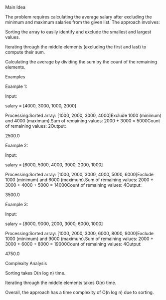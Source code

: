 

Main Idea

The problem requires calculating the average salary after excluding the minimum and maximum salaries from the given list. The approach involves:

Sorting the array to easily identify and exclude the smallest and largest values.

Iterating through the middle elements (excluding the first and last) to compute their sum.

Calculating the average by dividing the sum by the count of the remaining elements.

Examples

Example 1:

Input:

salary = [4000, 3000, 1000, 2000]

Processing:Sorted array: [1000, 2000, 3000, 4000]Exclude 1000 (minimum) and 4000 (maximum).Sum of remaining values: 2000 + 3000 = 5000Count of remaining values: 2Output:

2500.0

Example 2:

Input:

salary = [6000, 5000, 4000, 3000, 2000, 1000]

Processing:Sorted array: [1000, 2000, 3000, 4000, 5000, 6000]Exclude 1000 (minimum) and 6000 (maximum).Sum of remaining values: 2000 + 3000 + 4000 + 5000 = 14000Count of remaining values: 4Output:

3500.0

Example 3:

Input:

salary = [8000, 9000, 2000, 3000, 6000, 1000]

Processing:Sorted array: [1000, 2000, 3000, 6000, 8000, 9000]Exclude 1000 (minimum) and 9000 (maximum).Sum of remaining values: 2000 + 3000 + 6000 + 8000 = 19000Count of remaining values: 4Output:

4750.0

Complexity Analysis

Sorting takes O(n log n) time.

Iterating through the middle elements takes O(n) time.

Overall, the approach has a time complexity of O(n log n) due to sorting.

